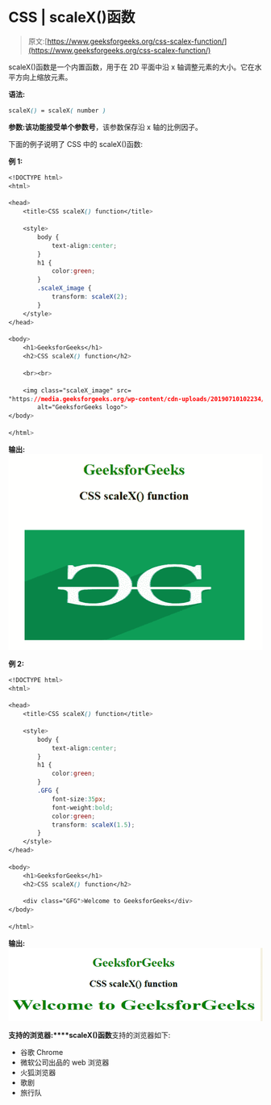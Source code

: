 # CSS | scaleX()函数

> 原文:[https://www.geeksforgeeks.org/css-scalex-function/](https://www.geeksforgeeks.org/css-scalex-function/)

scaleX()函数是一个内置函数，用于在 2D 平面中沿 x 轴调整元素的大小。它在水平方向上缩放元素。

**语法:**

```css
scaleX() = scaleX( number )
```

**参数:**该功能接受单个参数**号**，该参数保存沿 x 轴的比例因子。

下面的例子说明了 CSS 中的 scaleX()函数:

**例 1:**

```css
<!DOCTYPE html> 
<html> 

<head> 
    <title>CSS scaleX() function</title> 

    <style> 
        body {
            text-align:center;
        }
        h1 {
            color:green;
        }
        .scaleX_image {
            transform: scaleX(2);
        }
    </style> 
</head> 

<body> 
    <h1>GeeksforGeeks</h1>
    <h2>CSS scaleX() function</h2>

    <br><br>

    <img class="scaleX_image" src= 
"https://media.geeksforgeeks.org/wp-content/cdn-uploads/20190710102234/download3.png"
        alt="GeeksforGeeks logo"> 
</body> 

</html>
```

**输出:**
![](img/b1d18a1f43068cdb175f444ab0ec1405.png)

**例 2:**

```css
<!DOCTYPE html> 
<html> 

<head> 
    <title>CSS scaleX() function</title> 

    <style> 
        body {
            text-align:center;
        }
        h1 {
            color:green;
        }
        .GFG {
            font-size:35px;
            font-weight:bold;
            color:green;
            transform: scaleX(1.5);
        }
    </style> 
</head> 

<body> 
    <h1>GeeksforGeeks</h1>
    <h2>CSS scaleX() function</h2>

    <div class="GFG">Welcome to GeeksforGeeks</div> 
</body> 

</html>
```

**输出:**
![](img/2239bf33e749f630e26bc17928b3a406.png)

**支持的浏览器:****scaleX()函数**支持的浏览器如下:

*   谷歌 Chrome
*   微软公司出品的 web 浏览器
*   火狐浏览器
*   歌剧
*   旅行队